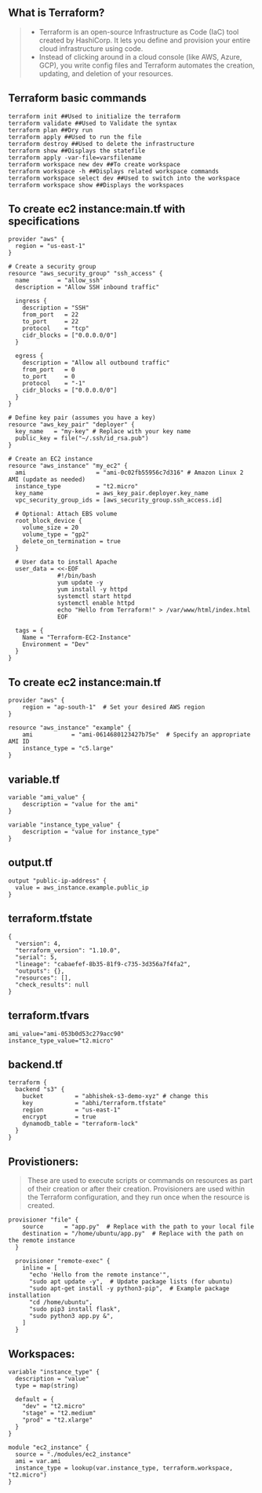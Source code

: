## What is Terraform?
> - Terraform is an open-source Infrastructure as Code (IaC) tool created by HashiCorp. It lets you define and provision your entire cloud infrastructure using code.
> - Instead of clicking around in a cloud console (like AWS, Azure, GCP), you write config files and Terraform automates the creation, updating, and deletion of your resources.

## Terraform basic commands
```
terraform init ##Used to initialize the terraform
terraform validate ##Used to Validate the syntax
terraform plan ##Dry run
terraform apply ##Used to run the file
terraform destroy ##Used to delete the infrastructure
terraform show ##Displays the statefile
terraform apply -var-file=varsfilename 
terraform workspace new dev ##To create workspace
terraform workspace -h ##Displays related workspace commands
terraform workspace select dev ##Used to switch into the workspace
terraform workspace show ##Displays the workspaces
```

## To create ec2 instance:main.tf with specifications
```
provider "aws" {
  region = "us-east-1"
}

# Create a security group
resource "aws_security_group" "ssh_access" {
  name        = "allow_ssh"
  description = "Allow SSH inbound traffic"

  ingress {
    description = "SSH"
    from_port   = 22
    to_port     = 22
    protocol    = "tcp"
    cidr_blocks = ["0.0.0.0/0"]
  }

  egress {
    description = "Allow all outbound traffic"
    from_port   = 0
    to_port     = 0
    protocol    = "-1"
    cidr_blocks = ["0.0.0.0/0"]
  }
}

# Define key pair (assumes you have a key)
resource "aws_key_pair" "deployer" {
  key_name   = "my-key" # Replace with your key name
  public_key = file("~/.ssh/id_rsa.pub")
}

# Create an EC2 instance
resource "aws_instance" "my_ec2" {
  ami                    = "ami-0c02fb55956c7d316" # Amazon Linux 2 AMI (update as needed)
  instance_type          = "t2.micro"
  key_name               = aws_key_pair.deployer.key_name
  vpc_security_group_ids = [aws_security_group.ssh_access.id]

  # Optional: Attach EBS volume
  root_block_device {
    volume_size = 20
    volume_type = "gp2"
    delete_on_termination = true
  }

  # User data to install Apache
  user_data = <<-EOF
              #!/bin/bash
              yum update -y
              yum install -y httpd
              systemctl start httpd
              systemctl enable httpd
              echo "Hello from Terraform!" > /var/www/html/index.html
              EOF

  tags = {
    Name = "Terraform-EC2-Instance"
    Environment = "Dev"
  }
}
```

## To create ec2 instance:main.tf
```
provider "aws" {
    region = "ap-south-1"  # Set your desired AWS region
}

resource "aws_instance" "example" {
    ami           = "ami-0614680123427b75e"  # Specify an appropriate AMI ID
    instance_type = "c5.large"
}
```

## variable.tf
```
variable "ami_value" {
    description = "value for the ami"
}

variable "instance_type_value" {
    description = "value for instance_type"
}
```

## output.tf
```
output "public-ip-address" {
  value = aws_instance.example.public_ip
}
```

## terraform.tfstate
```
{
  "version": 4,
  "terraform_version": "1.10.0",
  "serial": 5,
  "lineage": "cabaefef-8b35-81f9-c735-3d356a7f4fa2",
  "outputs": {},
  "resources": [],
  "check_results": null
}
```

## terraform.tfvars
```
ami_value="ami-053b0d53c279acc90"
instance_type_value="t2.micro"
```

## backend.tf
```
terraform {
  backend "s3" {
    bucket         = "abhishek-s3-demo-xyz" # change this
    key            = "abhi/terraform.tfstate"
    region         = "us-east-1"
    encrypt        = true
    dynamodb_table = "terraform-lock"
  }
}
```

## Provistioners: 
>These are used to execute scripts or commands on resources as part of their creation or after their creation. Provisioners are used within the Terraform configuration, and they run once when the resource is created.
```
provisioner "file" {
    source      = "app.py"  # Replace with the path to your local file
    destination = "/home/ubuntu/app.py"  # Replace with the path on the remote instance
  }

  provisioner "remote-exec" {
    inline = [
      "echo 'Hello from the remote instance'",
      "sudo apt update -y",  # Update package lists (for ubuntu)
      "sudo apt-get install -y python3-pip",  # Example package installation
      "cd /home/ubuntu",
      "sudo pip3 install flask",
      "sudo python3 app.py &",
    ]
  }
```

## Workspaces:
```
variable "instance_type" {
  description = "value"
  type = map(string)

  default = {
    "dev" = "t2.micro"
    "stage" = "t2.medium"
    "prod" = "t2.xlarge"
  }
}

module "ec2_instance" {
  source = "./modules/ec2_instance"
  ami = var.ami
  instance_type = lookup(var.instance_type, terraform.workspace, "t2.micro")
}
```